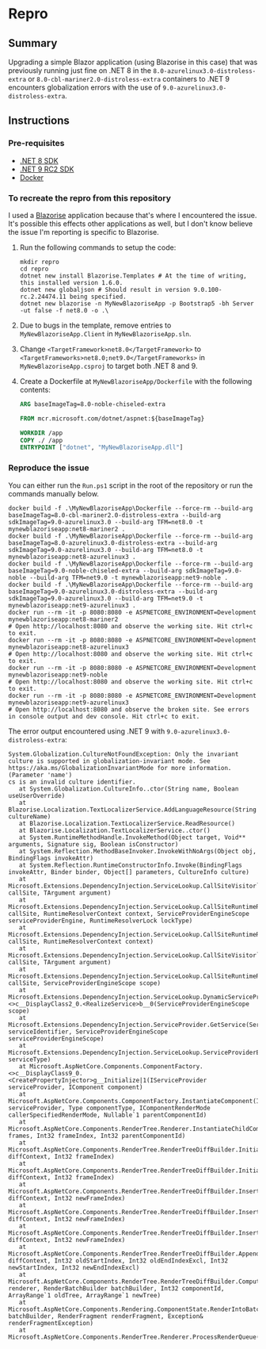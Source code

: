 # Repro

## Summary

Upgrading a simple Blazor application (using Blazorise in this case) that was previously running just fine on .NET 8 in
the `8.0-azurelinux3.0-distroless-extra` or `8.0-cbl-mariner2.0-distroless-extra` containers to .NET 9 encounters
globalization errors with the use of `9.0-azurelinux3.0-distroless-extra`.

## Instructions

### Pre-requisites

- [.NET 8 SDK](https://dotnet.microsoft.com/download/dotnet/8.0)
- [.NET 9 RC2 SDK](https://dotnet.microsoft.com/download/dotnet/9.0)
- [Docker](https://www.docker.com/products/docker-desktop/)

### To recreate the repro from this repository

I used a [Blazorise](https://blazorise.com/) application because that's where I encountered the issue. It's possible
this effects other applications as well, but I don't know believe the issue I'm reporting is specific to Blazorise.

1. Run the following commands to setup the code:

   ```shell
   mkdir repro
   cd repro
   dotnet new install Blazorise.Templates # At the time of writing, this installed version 1.6.0.
   dotnet new globaljson # Should result in version 9.0.100-rc.2.24474.11 being specified.
   dotnet new blazorise -n MyNewBlazoriseApp -p Bootstrap5 -bh Server -ut false -f net8.0 -o .\
   ```

2. Due to bugs in the template, remove entries to `MyNewBlazoriseApp.Client` in `MyNewBlazoriseApp.sln`.
3. Change `<TargetFramework>net8.0</TargetFramework>` to `<TargetFrameworks>net8.0;net9.0</TargetFrameworks>` in `MyNewBlazoriseApp.csproj` to target both .NET 8 and 9.
4. Create a Dockerfile at `MyNewBlazoriseApp/Dockerfile` with the following contents:

   ```Dockerfile
   ARG baseImageTag=8.0-noble-chiseled-extra

   FROM mcr.microsoft.com/dotnet/aspnet:${baseImageTag}

   WORKDIR /app
   COPY ./ /app
   ENTRYPOINT ["dotnet", "MyNewBlazoriseApp.dll"]
   ```

### Reproduce the issue

You can either run the `Run.ps1` script in the root of the repository or run
the commands manually below.

```shell
docker build -f .\MyNewBlazoriseApp\Dockerfile --force-rm --build-arg baseImageTag=8.0-cbl-mariner2.0-distroless-extra --build-arg sdkImageTag=9.0-azurelinux3.0 --build-arg TFM=net8.0 -t mynewblazoriseapp:net8-mariner2 .
docker build -f .\MyNewBlazoriseApp\Dockerfile --force-rm --build-arg baseImageTag=8.0-azurelinux3.0-distroless-extra --build-arg sdkImageTag=9.0-azurelinux3.0 --build-arg TFM=net8.0 -t mynewblazoriseapp:net8-azurelinux3 .
docker build -f .\MyNewBlazoriseApp\Dockerfile --force-rm --build-arg baseImageTag=9.0-noble-chiseled-extra --build-arg sdkImageTag=9.0-noble --build-arg TFM=net9.0 -t mynewblazoriseapp:net9-noble .
docker build -f .\MyNewBlazoriseApp\Dockerfile --force-rm --build-arg baseImageTag=9.0-azurelinux3.0-distroless-extra --build-arg sdkImageTag=9.0-azurelinux3.0 --build-arg TFM=net9.0 -t mynewblazoriseapp:net9-azurelinux3 .
docker run --rm -it -p 8080:8080 -e ASPNETCORE_ENVIRONMENT=Development mynewblazoriseapp:net8-mariner2
# Open http://localhost:8080 and observe the working site. Hit ctrl+c to exit.
docker run --rm -it -p 8080:8080 -e ASPNETCORE_ENVIRONMENT=Development mynewblazoriseapp:net8-azurelinux3
# Open http://localhost:8080 and observe the working site. Hit ctrl+c to exit.
docker run --rm -it -p 8080:8080 -e ASPNETCORE_ENVIRONMENT=Development mynewblazoriseapp:net9-noble
# Open http://localhost:8080 and observe the working site. Hit ctrl+c to exit.
docker run --rm -it -p 8080:8080 -e ASPNETCORE_ENVIRONMENT=Development mynewblazoriseapp:net9-azurelinux3
# Open http://localhost:8080 and observe the broken site. See errors in console output and dev console. Hit ctrl+c to exit.
```

The error output encountered using .NET 9 with `9.0-azurelinux3.0-distroless-extra`:

```text
System.Globalization.CultureNotFoundException: Only the invariant culture is supported in globalization-invariant mode. See https://aka.ms/GlobalizationInvariantMode for more information. (Parameter 'name')
cs is an invalid culture identifier.
   at System.Globalization.CultureInfo..ctor(String name, Boolean useUserOverride)
   at Blazorise.Localization.TextLocalizerService.AddLanguageResource(String cultureName)
   at Blazorise.Localization.TextLocalizerService.ReadResource()
   at Blazorise.Localization.TextLocalizerService..ctor()
   at System.RuntimeMethodHandle.InvokeMethod(Object target, Void** arguments, Signature sig, Boolean isConstructor)
   at System.Reflection.MethodBaseInvoker.InvokeWithNoArgs(Object obj, BindingFlags invokeAttr)
   at System.Reflection.RuntimeConstructorInfo.Invoke(BindingFlags invokeAttr, Binder binder, Object[] parameters, CultureInfo culture)
   at Microsoft.Extensions.DependencyInjection.ServiceLookup.CallSiteVisitor`2.VisitCallSiteMain(ServiceCallSite callSite, TArgument argument)
   at Microsoft.Extensions.DependencyInjection.ServiceLookup.CallSiteRuntimeResolver.VisitCache(ServiceCallSite callSite, RuntimeResolverContext context, ServiceProviderEngineScope serviceProviderEngine, RuntimeResolverLock lockType)
   at Microsoft.Extensions.DependencyInjection.ServiceLookup.CallSiteRuntimeResolver.VisitScopeCache(ServiceCallSite callSite, RuntimeResolverContext context)
   at Microsoft.Extensions.DependencyInjection.ServiceLookup.CallSiteVisitor`2.VisitCallSite(ServiceCallSite callSite, TArgument argument)
   at Microsoft.Extensions.DependencyInjection.ServiceLookup.CallSiteRuntimeResolver.Resolve(ServiceCallSite callSite, ServiceProviderEngineScope scope)
   at Microsoft.Extensions.DependencyInjection.ServiceLookup.DynamicServiceProviderEngine.<>c__DisplayClass2_0.<RealizeService>b__0(ServiceProviderEngineScope scope)
   at Microsoft.Extensions.DependencyInjection.ServiceProvider.GetService(ServiceIdentifier serviceIdentifier, ServiceProviderEngineScope serviceProviderEngineScope)
   at Microsoft.Extensions.DependencyInjection.ServiceLookup.ServiceProviderEngineScope.GetService(Type serviceType)
   at Microsoft.AspNetCore.Components.ComponentFactory.<>c__DisplayClass9_0.<CreatePropertyInjector>g__Initialize|1(IServiceProvider serviceProvider, IComponent component)
   at Microsoft.AspNetCore.Components.ComponentFactory.InstantiateComponent(IServiceProvider serviceProvider, Type componentType, IComponentRenderMode callerSpecifiedRenderMode, Nullable`1 parentComponentId)
   at Microsoft.AspNetCore.Components.RenderTree.Renderer.InstantiateChildComponentOnFrame(RenderTreeFrame[] frames, Int32 frameIndex, Int32 parentComponentId)
   at Microsoft.AspNetCore.Components.RenderTree.RenderTreeDiffBuilder.InitializeNewComponentFrame(DiffContext& diffContext, Int32 frameIndex)
   at Microsoft.AspNetCore.Components.RenderTree.RenderTreeDiffBuilder.InitializeNewSubtree(DiffContext& diffContext, Int32 frameIndex)
   at Microsoft.AspNetCore.Components.RenderTree.RenderTreeDiffBuilder.InsertNewFrame(DiffContext& diffContext, Int32 newFrameIndex)
   at Microsoft.AspNetCore.Components.RenderTree.RenderTreeDiffBuilder.InsertNewFrame(DiffContext& diffContext, Int32 newFrameIndex)
   at Microsoft.AspNetCore.Components.RenderTree.RenderTreeDiffBuilder.InsertNewFrame(DiffContext& diffContext, Int32 newFrameIndex)
   at Microsoft.AspNetCore.Components.RenderTree.RenderTreeDiffBuilder.AppendDiffEntriesForRange(DiffContext& diffContext, Int32 oldStartIndex, Int32 oldEndIndexExcl, Int32 newStartIndex, Int32 newEndIndexExcl)
   at Microsoft.AspNetCore.Components.RenderTree.RenderTreeDiffBuilder.ComputeDiff(Renderer renderer, RenderBatchBuilder batchBuilder, Int32 componentId, ArrayRange`1 oldTree, ArrayRange`1 newTree)
   at Microsoft.AspNetCore.Components.Rendering.ComponentState.RenderIntoBatch(RenderBatchBuilder batchBuilder, RenderFragment renderFragment, Exception& renderFragmentException)
   at Microsoft.AspNetCore.Components.RenderTree.Renderer.ProcessRenderQueue()
```
